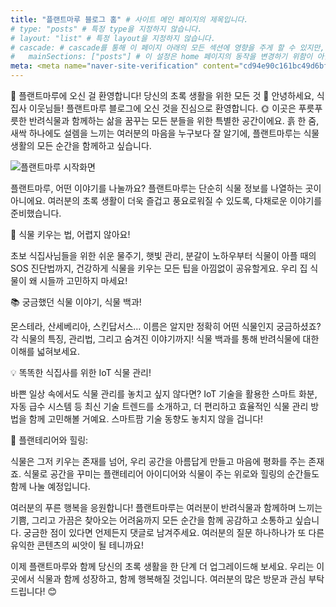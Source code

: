 ```yaml
---
title: "플랜트마루 블로그 홈" # 사이트 메인 페이지의 제목입니다.
# type: "posts" # 특정 type을 지정하지 않습니다.
# layout: "list" # 특정 layout을 지정하지 않습니다.
# cascade: # cascade를 통해 이 페이지 아래의 모든 섹션에 영향을 주게 할 수 있지만,
#   mainSections: ["posts"] # 이 설정은 home 페이지의 동작을 변경하기 위함이 아닙니다.
meta: <meta name="naver-site-verification" content="cd94e90c161bc49d6bf84dcad086f009445f89ce" />
---
```


🌿 플랜트마루에 오신 걸 환영합니다! 당신의 초록 생활을 위한 모든 것 💚
안녕하세요, 식집사 이웃님들! 플랜트마루 블로그에 오신 것을 진심으로 환영합니다. 🌞 이곳은 푸릇푸릇한 반려식물과 함께하는 삶을 꿈꾸는 모든 분들을 위한 특별한 공간이에요. 흙 한 줌, 새싹 하나에도 설렘을 느끼는 여러분의 마음을 누구보다 잘 알기에, 플랜트마루는 식물 생활의 모든 순간을 함께하고 싶습니다.

![플랜트마루 시작화면](/images/intro.png)

플랜트마루, 어떤 이야기를 나눌까요?
플랜트마루는 단순히 식물 정보를 나열하는 곳이 아니에요. 여러분의 초록 생활이 더욱 즐겁고 풍요로워질 수 있도록, 다채로운 이야기를 준비했습니다.

🌱 식물 키우는 법, 어렵지 않아요!

초보 식집사님들을 위한 쉬운 물주기, 햇빛 관리, 분갈이 노하우부터 식물이 아플 때의 SOS 진단법까지, 건강하게 식물을 키우는 모든 팁을 아낌없이 공유할게요. 우리 집 식물이 왜 시들까 고민하지 마세요!

📚 궁금했던 식물 이야기, 식물 백과!

몬스테라, 산세베리아, 스킨답서스… 이름은 알지만 정확히 어떤 식물인지 궁금하셨죠? 각 식물의 특징, 관리법, 그리고 숨겨진 이야기까지! 식물 백과를 통해 반려식물에 대한 이해를 넓혀보세요.

💡 똑똑한 식집사를 위한 IoT 식물 관리!

바쁜 일상 속에서도 식물 관리를 놓치고 싶지 않다면? IoT 기술을 활용한 스마트 화분, 자동 급수 시스템 등 최신 기술 트렌드를 소개하고, 더 편리하고 효율적인 식물 관리 방법을 함께 고민해볼 거예요. 스마트팜 기술 동향도 놓치지 않을 겁니다!

🏡 플랜테리어와 힐링:

식물은 그저 키우는 존재를 넘어, 우리 공간을 아름답게 만들고 마음에 평화를 주는 존재죠. 식물로 공간을 꾸미는 플랜테리어 아이디어와 식물이 주는 위로와 힐링의 순간들도 함께 나눌 예정입니다.

여러분의 푸른 행복을 응원합니다!
플랜트마루는 여러분이 반려식물과 함께하며 느끼는 기쁨, 그리고 가끔은 찾아오는 어려움까지 모든 순간을 함께 공감하고 소통하고 싶습니다. 궁금한 점이 있다면 언제든지 댓글로 남겨주세요. 여러분의 질문 하나하나가 또 다른 유익한 콘텐츠의 씨앗이 될 테니까요!

이제 플랜트마루와 함께 당신의 초록 생활을 한 단계 더 업그레이드해 보세요. 우리는 이곳에서 식물과 함께 성장하고, 함께 행복해질 것입니다. 여러분의 많은 방문과 관심 부탁드립니다! 😊